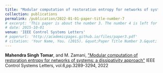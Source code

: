```yaml
---
title: "Modular computation of restoration entropy for networks of systems: a dissipativity approach"
collection: publications
permalink: /publication/2022-01-01-paper-title-number-7
# excerpt: 'This paper is about the number 3. The number 4 is left for future work.'
# date: 2015-10-01
venue: 'IEEE Control Systems Letters'
# paperurl: 'http://academicpages.github.io/files/paper3.pdf'
# citation: 'Your Name, You. (2015). &quot;Paper Title Number 3.&quot; <i>Journal 1</i>. 1(3).'
---
```

**Mahendra Singh Tomar**, and M. Zamani, ["Modular computation of restoration entropy for networks of systems: a dissipativity approach"](https://ieeexplore.ieee.org/abstract/document/9802654) IEEE Control Systems Letters, vol.6,pp.3289-3294, 2022

<!-- This paper is about the number 3. The number 4 is left for future work. -->

<!-- [Download paper here](http://academicpages.github.io/files/paper3.pdf) -->

<!-- Recommended citation: Your Name, You. (2015). "Paper Title Number 3." <i>Journal 1</i>. 1(3). -->

<!-- Abstract
---- -->

